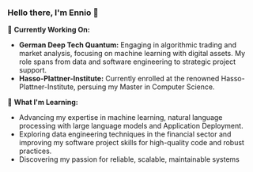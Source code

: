 ### Hello there, I'm Ennio 💫

<!--
**EnnioEnnio/EnnioEnnio** is a ✨ _special_ ✨ repository because its `README.md` (this file) appears on your GitHub profile.

Here are some ideas to get you started:

- 🔭 I’m currently working on ...
- 🌱 I’m currently learning ...
- 👯 I’m looking to collaborate on ...
- 🤔 I’m looking for help with ...
- 💬 Ask me about ...
- 📫 How to reach me: ...
- 😄 Pronouns: ...
- ⚡ Fun fact: ...
-->

🔭 **Currently Working On:**

- **German Deep Tech Quantum:** Engaging in algorithmic trading and market analysis, focusing on machine learning with digital assets. My role spans from data and software engineering to strategic project support.
- **Hasso-Plattner-Institute:** Currently enrolled at the renowned Hasso-Plattner-Institute, persuing my Master in Computer Science.

🌱 **What I'm Learning:**

- Advancing my expertise in machine learning, natural language processing with large language models and Application Deployment.
- Exploring data engineering techniques in the financial sector and improving my software project skills for high-quality code and robust practices.
- Discovering my passion for reliable, scalable, maintainable systems
